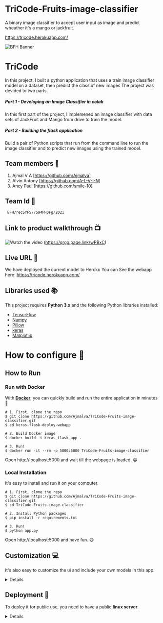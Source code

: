 
# TriCode-Fruits-image-classifier
A binary image classifier to accept user input as image and predict wheather it's a mango or jackfruit.

https://tricode.herokuapp.com/

![BFH Banner](https://trello-attachments.s3.amazonaws.com/542e9c6316504d5797afbfb9/542e9c6316504d5797afbfc1/39dee8d993841943b5723510ce663233/Frame_19.png)
# TriCode

In this project, I built a python application that uses a train image classifier model on a dataset, then predict the class of new images The project was devided to two parts.

##### Part 1 - Developing an Image Classifier in colab

In this first part of the project, I implemened an image classifier with data sets of JackFruit and Mango from drive to train the model.

##### Part 2 - Building the flask application

Build a pair of Python scripts that run from the command line to run the image classifier and to predict new images using the trained model.

## Team members :raising_hand:
1. Ajmal V A  [https://github.com/Ajmalva]
2. Alvin Antony  [https://github.com/A-L-V-I-N]
3. Ancy Paul  [https://github.com/smile-10]
## Team Id :key:

     BFH/recSYFS77S94PHQFg/2021

## Link to product walkthrough :tv:
![Watch the video](https://i.imgur.com/ruvUkkb.png)
(https://qrgo.page.link/wPBxC)

## Live URL :satellite:
We have deployed the current model to Heroku
You can See the webapp here: https://tricode.herokuapp.com/
## Libraries used :books:
This project requires  **Python 3.x**  and the following Python libraries installed:
-   [TensorFlow](https://www.tensorflow.org/)
-   [Numpy](https://www.numpy.org/)
-   [Pillow](https://pillow.readthedocs.io/en/stable/)
-   [keras](https://github.com/keras-team/keras)
-   [Matplotlib](https://matplotlib.org/)
# How to configure :wrench:
## How to Run

### Run with Docker

With **[Docker](https://www.docker.com)**, you can quickly build and run the entire application in minutes :whale:

```shell
# 1. First, clone the repo
$ git clone https://github.com/Ajmalva/TriCode-Fruits-image-classifier.git
$ cd keras-flask-deploy-webapp

# 2. Build Docker image
$ docker build -t keras_flask_app .

# 3. Run!
$ docker run -it --rm -p 5000:5000 TriCode-Fruits-image-classifier
```

Open http://localhost:5000 and wait till the webpage is loaded. :grin:

### Local Installation

It's easy to install and run it on your computer.

```shell
# 1. First, clone the repo
$ git clone https://github.com/Ajmalva/TriCode-Fruits-image-classifier.git
$ cd TriCode-Fruits-image-classifier

# 2. Install Python packages
$ pip install -r requirements.txt

# 3. Run!
$ python app.py
```

Open http://localhost:5000 and have fun. :smiley:

## Customization :computer:

It's also easy to customize the ui and include your own models in this app.

<details>
 <summary>Details</summary>

### Use your own model

Place your trained `.h5` file saved by `model.save()` under models directory.

### Use other pre-trained model

See [Keras applications](https://keras.io/applications/) for more available models such as DenseNet, MobilNet, NASNet, etc.

### UI Modification

Modify files in `templates` and `static` directory.

`index.html`and `style.css`  for the UI and `control.js` for all the behaviors.

</details>


## Deployment :electric_plug:

To deploy it for public use, you need to have a public **linux server**.

<details>
 <summary>Details</summary>
  
### Run the app

Run the script and hide it in background with `tmux` or `screen`.
```
$ python app.py
```

You can also use gunicorn instead of gevent
```
$ gunicorn -b 127.0.0.1:5000 app:app
```

More deployment options, check [here](https://flask.palletsprojects.com/en/1.1.x/deploying/wsgi-standalone/)

### Set up Nginx

To redirect the traffic to your local app.
Configure your Nginx `.conf` file.

```
server {
  listen  80;

  client_max_body_size 20M;

  location / {
      proxy_pass http://127.0.0.1:5000;
  }
}
```

</details>

